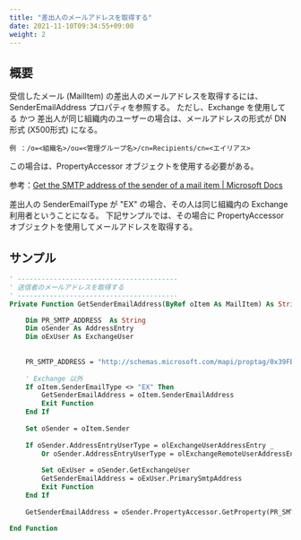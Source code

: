 ```yaml
---
title: "差出人のメールアドレスを取得する"
date: 2021-11-10T09:34:55+09:00
weight: 2
---
```


## 概要
受信したメール (MailItem) の差出人のメールアドレスを取得するには、SenderEmailAddress プロパティを参照する。
ただし、Exchange を使用してる かつ 差出人が同じ組織内のユーザーの場合は、メールアドレスの形式が DN 形式 (X500形式) になる。

    例 ：/o=<組織名>/ou=<管理グループ名>/cn=Recipients/cn=<エイリアス>

この場合は、PropertyAccessor オブジェクトを使用する必要がある。

参考：[Get the SMTP address of the sender of a mail item | Microsoft Docs](https://docs.microsoft.com/en-us/office/client-developer/outlook/pia/how-to-get-the-smtp-address-of-the-sender-of-a-mail-item)

差出人の SenderEmailType が "EX" の場合、その人は同じ組織内の Exchange 利用者ということになる。
下記サンプルでは、その場合に PropertyAccessor オブジェクトを使用してメールアドレスを取得する。

## サンプル

```vb
' ----------------------------------------
' 送信者のメールアドレスを取得する
' ----------------------------------------
Private Function GetSenderEmailAddress(ByRef oItem As MailItem) As String

    Dim PR_SMTP_ADDRESS  As String
    Dim oSender As AddressEntry
    Dim oExUser As ExchangeUser
    
    
    PR_SMTP_ADDRESS = "http://schemas.microsoft.com/mapi/proptag/0x39FE001E"
    
    ' Exchange 以外
    If oItem.SenderEmailType <> "EX" Then
        GetSenderEmailAddress = oItem.SenderEmailAddress
        Exit Function
    End If
    
    Set oSender = oItem.Sender
    
    If oSender.AddressEntryUserType = olExchangeUserAddressEntry _
        Or oSender.AddressEntryUserType = olExchangeRemoteUserAddressEntry Then
        
        Set oExUser = oSender.GetExchangeUser
        GetSenderEmailAddress = oExUser.PrimarySmtpAddress
        Exit Function
    End If
    
    GetSenderEmailAddress = oSender.PropertyAccessor.GetProperty(PR_SMTP_ADDRESS)

End Function
```
